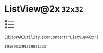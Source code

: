 # ListView@2x `32x32`
<img src="/img/ListView@2x.png" width=32 height=32>

``` CSharp
EditorGUIUtility.IconContent("ListView@2x")
```
```
1916951299319821333
```
